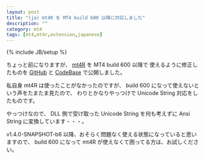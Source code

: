 ```yaml
---
layout: post
title: "(ja) mt4R を MT4 build 600 以降に対応しました"
description: ""
category: mt4
tags: [mt4,mt4r,extension,japanese]
---
```

{% include JB/setup %}

ちょっと前になりますが、
[mt4R](https://sites.google.com/site/prof7bit/r-for-metatrader-4) を MT4 build 600 以降で
使えるように修正したものを [GitHub](https://github.com/micclly/mt4R) と [CodeBase](http://codebase.mql4.com/9226) で公開しました。

私自身 mt4R は使ったことがなかったのですが、 build 600 になって使えないという声をたまたま見たので、
わりとかなりやっつけで Unicode String 対応をしたものです。

やっつけなので、 DLL 側で受け取った Unicode String を何も考えずに Ansi String に変換しています・・・。

v1.4.0-SNAPSHOT-b6 以降、おそらく問題なく使える状態になっていると思いますので、
build 600 になって mt4R が使えなくて困ってる方は、お試しください。
